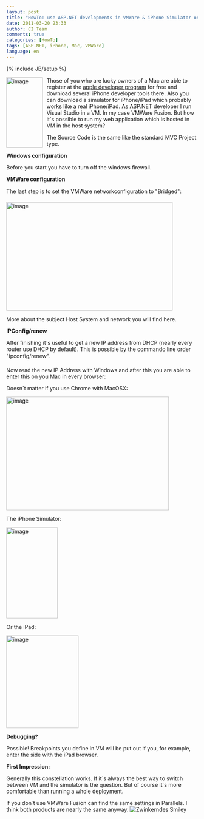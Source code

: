 ```yaml
---
layout: post
title: "HowTo: use ASP.NET developments in VMWare & iPhone Simulator on a Mac"
date: 2011-03-20 23:33
author: CI Team
comments: true
categories: [HowTo]
tags: [ASP.NET, iPhone, Mac, VMWare]
language: en
---
```

{% include JB/setup %}

  <p><a href="{{BASE_PATH}}/assets/wp-images-en/image143.png"><img style="background-image: none; border-bottom: 0px; border-left: 0px; margin: 0px 10px 0px 0px; padding-left: 0px; padding-right: 0px; display: inline; float: left; border-top: 0px; border-right: 0px; padding-top: 0px" title="image" border="0" alt="image" align="left" src="{{BASE_PATH}}/assets/wp-images-en/image_thumb51.png" width="96" height="185" /></a>Those of you who are lucky owners of a Mac are able to register at the <a href="http://developer.apple.com/">apple developer program</a> for free and download several iPhone developer tools there. Also you can download a simulator for iPhone/iPad which probably works like a real iPhone/iPad. As ASP.NET developer I run Visual Studio in a VM. In my case VMWare Fusion. But how it´s possible to run my web application which is hosted in VM in the host system? <b></b></p>  
  <p>The Source Code is the same like the standard MVC Project type. </p>  <!--more-->  <p><b>Windows configuration </b></p>  <p>Before you start you have to turn off the windows firewall.</p>  <p><b>VMWare configuration </b></p>  <p>The last step is to set the VMWare networkconfiguration to "Bridged":</p>  <p><img style="background-image: none; border-bottom: 0px; border-left: 0px; padding-left: 0px; padding-right: 0px; border-top: 0px; border-right: 0px; padding-top: 0px" title="image" border="0" alt="image" src="{{BASE_PATH}}/assets/wp-images-de/image_thumb142.png" width="438" height="286" /></p>  <p>More about the subject Host System and network you will find here.</p>  <p><b>IPConfig/renew</b></p>  <p>After finishing it´s useful to get a new IP address from DHCP (nearly every router use DHCP by default). This is possible by the commando line order "ipconfig/renew". </p>  <p>Now read the new IP Address with Windows and after this you are able to enter this on you Mac in every browser:</p>  <p>Doesn´t matter if you use Chrome with MacOSX:</p>  <p><img style="background-image: none; border-bottom: 0px; border-left: 0px; padding-left: 0px; padding-right: 0px; border-top: 0px; border-right: 0px; padding-top: 0px" title="image" border="0" alt="image" src="{{BASE_PATH}}/assets/wp-images-de/image_thumb143.png" width="428" height="299" /></p>  <p>The iPhone Simulator:</p>  <p><a href="{{BASE_PATH}}/assets/wp-images-en/image144.png"><img style="background-image: none; border-bottom: 0px; border-left: 0px; padding-left: 0px; padding-right: 0px; display: inline; border-top: 0px; border-right: 0px; padding-top: 0px" title="image" border="0" alt="image" src="{{BASE_PATH}}/assets/wp-images-en/image_thumb52.png" width="135" height="240" /></a></p>  <p>Or the iPad:</p>  <p><img style="background-image: none; border-bottom: 0px; border-left: 0px; padding-left: 0px; padding-right: 0px; border-top: 0px; border-right: 0px; padding-top: 0px" title="image" border="0" alt="image" src="{{BASE_PATH}}/assets/wp-images-de/image_thumb145.png" width="190" height="244" /></p>  
  <p><b>Debugging?</b></p>  <p>Possible! Breakpoints you define in VM will be put out if you, for example, enter the side with the iPad browser. </p>  <p><b>First Impression:</b></p>  <p>Generally this constellation works. If it´s always the best way to switch between VM and the simulator is the question. But of course it´s more comfortable than running a whole deployment. </p>  <p>If you don´t use VMWare Fusion can find the same settings in Parallels. I think both products are nearly the same anyway. <img style="border-bottom-style: none; border-right-style: none; border-top-style: none; border-left-style: none" class="wlEmoticon wlEmoticon-winkingsmile" alt="Zwinkerndes Smiley" src="{{BASE_PATH}}/assets/wp-images-en/wlEmoticon-winkingsmile16.png" /></p>
